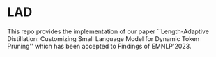 # LAD
This repo provides the implementation of our paper ``Length-Adaptive Distillation: Customizing Small Language Model for Dynamic Token Pruning'' which has been accepted to Findings of EMNLP'2023.
